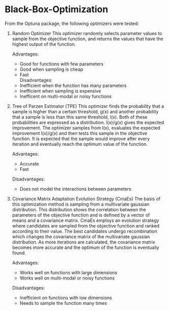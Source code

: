 # Black-Box-Optimization

From the Optuna package, the following optimizers were tested:

1. Random Optimizer 
    This optimizer randomly selects parameter values to sample from the objective function, and returns the values that
    have the highest output of the function. 
    
    Advantages:
	- Good for functions with few parameters
	- Good when sampling is cheap 
	- Fast   
    Disadvantages:
	- Inefficient when the function has many parameters
	- Inefficient when sampling is expensive
	- Inefficent on multi-modal or noisy functions 

2. Tree of Parzen Estimator (TPE)
    This optimizer finds the probability that a sample is higher than a certain threshold, g(x) and another probability that a
    sample is less than this same threshold, l(x). Both of these probabilities are expressed as a distribution. l(x)/g(x) gives
    the expected improvement. The optimizer samples from l(x), evaluates the expected improvement l(x)/g(x) and then tests this
    sample in the objective function. It is expected that the sample would improve after every iteration and eventually reach
    the optimum value of the function. 

    Advantages:
	- Accurate
	- Fast 
    
    Disadvantages:
	- Does not model the interactions between parameters   
    

3. Covariance Matrix Adaptation Evolution Strategy (CmaEs) 
    The basis of this optimization method is sampling from a multivariate gaussian distribution. This distribution 
    shows the correlation between the parameters of the objective function and is defined by a vector 
    of means and a covariance matrix. CmaEs employs an evolution strategy where candidates are sampled from the
    objective function and ranked according to their value. The best candidates undergo recombination which changes
    the covariance matrix of the multivariate gaussian distribution. As more iterations are calculated, the covariance matrix
    becomes more accurate and the optimum of the function is eventually found. 

    Advantages:
	- Works well on functions with large dimensions  
	- Works well on multi-modal or noisy functions
    
    Disadvantages:
	- Inefficient on functions with low dimensions 
	- Needs to sample the function many times     
